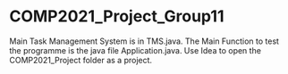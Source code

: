 # COMP2021_Project_Group11
Main Task Management System is in TMS.java.
The Main Function to test the programme is the java file Application.java.
Use Idea to open the COMP2021_Project folder as a project.
